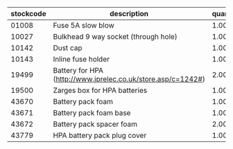 |stockcode|description|quantity|location|
|---------|-----------|--------|--------|
|01008|Fuse 5A slow blow|1.00||
|10027|Bulkhead 9 way socket (through hole)|1.00||
|10142|Dust cap|1.00||
|10143|Inline fuse holder|1.00||
|19499|Battery for HPA (http://www.jprelec.co.uk/store.asp/c=1242#)|2.00||
|19500|Zarges box for HPA batteries|1.00||
|43670|Battery pack foam|1.00||
|43671|Battery pack foam base|1.00||
|43672|Battery pack spacer foam|2.00||
|43779|HPA battery pack plug cover|1.00||
